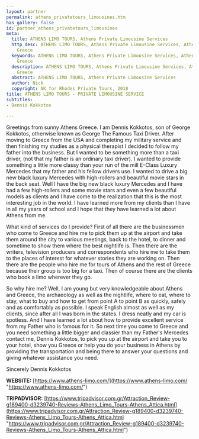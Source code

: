 ```yaml
---
layout: partner
permalink: athens_privatetours_limousines.htm
has_gallery: false
id: partner_athens_privatetours_limousines
meta:
  title: ATHENS LIMO TOURS, Athens Private Limousine Services
  http_desc: ATHENS LIMO TOURS, Athens Private Limousine Services, Athens Limo Transfers.
    Greece
  keywords: ATHENS LIMO TOURS, Athens Private Limousine Services, Athens Limo Transfers.
    Greece
  description: ATHENS LIMO TOURS, Athens Private Limousine Services, Athens Limo Transfers.
    Greece
  abstract: ATHENS LIMO TOURS, Athens Private Limousine Services
  author: Nick
  copyright: NK for Rhodes Private Tours, 2018
title: ATHENS LIMO TOURS - PRIVATE LIMOUSINE SERVICE
subtitles:
- Dennis Kokkotos

---
```

Greetings from sunny Athens Greece. I am Dennis Kokkotos, son of George Kokkotos, otherwise known as George The Famous Taxi Driver. After moving to Greece from the USA and completing my military service and then finishing my studies as a physical therapist I decided to follow my father into the business. But I wanted to be something more than a taxi driver, (not that my father is an ordinary taxi driver). I wanted to provide something a little more classy than your run of the mill E-Class Luxury Mercedes that my father and his fellow drivers use. I wanted to drive a big new black luxury Mercedes with high-rollers and beautiful movie stars in the back seat. Well I have the big new black luxury Mercedes and I have had a few high-rollers and some movie stars and even a few beautiful models as clients and I have come to the realization that this is the most interesting job in the world. I have learned more from my clients than I have in all my years of school and I hope that they have learned a lot about Athens from me.

What kind of services do I provide? First of all there are the businessmen who come to Greece and hire me to pick them up at the airport and take them around the city to various meetings, back to the hotel, to dinner and sometime to show them where the best nightlife is. Then there are the writers, television producers and correspondents who hire me to take them to the places of interest for whatever stories they are working on. Then there are the people who hire me for tours of Athens and the rest of Greece because their group is too big for a taxi. Then of course there are the clients who book a limo wherever they go.

So why hire me? Well, I am young but very knowledgeable about Athens and Greece, the archaeology as well as the nightlife, where to eat, where to stay, what to buy and how to get from point A to point B as quickly, safely and as comfortably as possible. I speak English almost as well as my clients, since after all I was born in the states. I dress neatly and my car is spotless. And I have learned a lot about how to provide excellent service from my Father who is famous for it. So next time you come to Greece and you need something a little bigger and classier than my Father's Mercedes contact me, Dennis Kokkotos, to pick you up at the airport and take you to your hotel, show you Greece or help you do your business in Athens by providing the transportation and being there to answer your questions and giving whatever assistance you need.

Sincerely Dennis Kokkotos

**WEBSITE:**  [https://www.athens-limo.com/](https://www.athens-limo.com/ "https://www.athens-limo.com/")

**TRIPADVISOR:** [https://www.tripadvisor.com.gr/Attraction_Review-g189400-d3239740-Reviews-Athens_Limo_Tours-Athens_Attica.html](https://www.tripadvisor.com.gr/Attraction_Review-g189400-d3239740-Reviews-Athens_Limo_Tours-Athens_Attica.html "https://www.tripadvisor.com.gr/Attraction_Review-g189400-d3239740-Reviews-Athens_Limo_Tours-Athens_Attica.html")